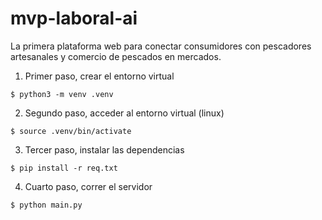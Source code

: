 ﻿# mvp-laboral-ai
La primera plataforma web para conectar consumidores con pescadores artesanales y comercio de pescados en mercados.

1) Primer paso, crear el entorno virtual
```shell
$ python3 -m venv .venv
```

2) Segundo paso, acceder al entorno virtual (linux)
```shell
$ source .venv/bin/activate
```
3) Tercer paso, instalar las dependencias
```shell
$ pip install -r req.txt
```

4) Cuarto paso, correr el servidor
```shell
$ python main.py
```
